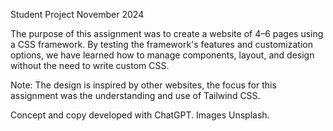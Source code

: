 Student Project November 2024

The purpose of this assignment was to create a website of 4–6 pages using a CSS framework. By testing the framework's features and customization options, we have learned how to manage components, layout, and design without the need to write custom CSS.

Note: The design is inspired by other websites, the focus for this assignment was the understanding and use of Tailwind CSS.

Concept and copy developed with ChatGPT.
Images Unsplash.
